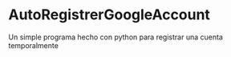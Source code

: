 # AutoRegistrerGoogleAccount
Un simple programa hecho con python para registrar una cuenta temporalmente
